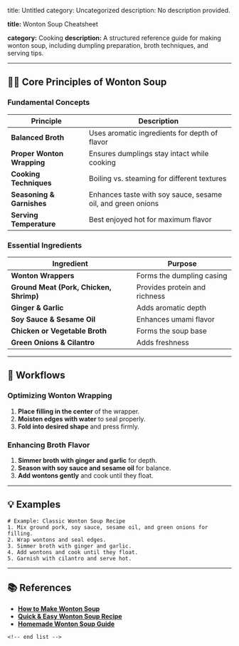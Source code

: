 title: Untitled
category: Uncategorized
description: No description provided.

**title:** Wonton Soup Cheatsheet

**category:** Cooking
**description:** A structured reference guide for making wonton soup, including dumpling preparation, broth techniques, and serving tips.

---

## 🥟🍜 **Core Principles of Wonton Soup**

### **Fundamental Concepts**

| Principle                        | Description                                                 |
| -------------------------------- | ----------------------------------------------------------- |
| **Balanced Broth**         | Uses aromatic ingredients for depth of flavor               |
| **Proper Wonton Wrapping** | Ensures dumplings stay intact while cooking                 |
| **Cooking Techniques**     | Boiling vs. steaming for different textures                 |
| **Seasoning & Garnishes**  | Enhances taste with soy sauce, sesame oil, and green onions |
| **Serving Temperature**    | Best enjoyed hot for maximum flavor                         |

### **Essential Ingredients**

| Ingredient                                    | Purpose                       |
| --------------------------------------------- | ----------------------------- |
| **Wonton Wrappers**                     | Forms the dumpling casing     |
| **Ground Meat (Pork, Chicken, Shrimp)** | Provides protein and richness |
| **Ginger & Garlic**                     | Adds aromatic depth           |
| **Soy Sauce & Sesame Oil**              | Enhances umami flavor         |
| **Chicken or Vegetable Broth**          | Forms the soup base           |
| **Green Onions & Cilantro**             | Adds freshness                |

---

## 🔄 **Workflows**

### **Optimizing Wonton Wrapping**

1. **Place filling in the center** of the wrapper.
2. **Moisten edges with water** to seal properly.
3. **Fold into desired shape** and press firmly.

### **Enhancing Broth Flavor**

1. **Simmer broth with ginger and garlic** for depth.
2. **Season with soy sauce and sesame oil** for balance.
3. **Add wontons gently** and cook until they float.

---

## 💡 **Examples**

```plaintext
# Example: Classic Wonton Soup Recipe
1. Mix ground pork, soy sauce, sesame oil, and green onions for filling.  
2. Wrap wontons and seal edges.  
3. Simmer broth with ginger and garlic.  
4. Add wontons and cook until they float.  
5. Garnish with cilantro and serve hot.  
```

---

## 📚 **References**

- **[How to Make Wonton Soup](https://www.streetsmartkitchen.com/wonton-soup/)**
- **[Quick &amp; Easy Wonton Soup Recipe](https://bellyfull.net/wonton-soup/)**
- **[Homemade Wonton Soup Guide](https://theeastcoastkitchen.com/homemade-wonton-soup/)**

```
<!-- end list -->
```